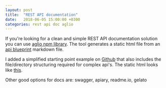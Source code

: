 ```yaml
---
layout: post
title:  "REST API documentation"
date:   2018-06-05 15:00:00 +0300
categories: rest api doc aglio
---
```


If you're looking for a clean and simple REST API documentation solution you can use [aglio npm library](https://github.com/danielgtaylor/aglio). The tool generates a static html file from an [api blueprint](https://github.com/apiaryio/api-blueprint/blob/master/API%20Blueprint%20Specification.md) markdown file.

I added a simplified starting point example on [Github](https://github.com/xdanradu/rest-api-docs) that also includes the file/directory structuring required for complex api's. The static html looks like [this](/examples/rest-api-docs.html).

Other good options for docs are: swagger, apiary, readme.io, gelato
